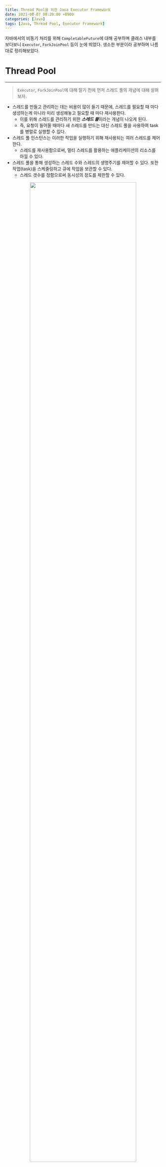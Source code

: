 ```yaml
---
title: Thread Pool을 위한 Java Executor Framework
date: 2021-08-07 00:29:00 +0900
categories: [Java]
tags: [Java, Thread Pool, Executor Framework]
---
```


자바에서의 비동기 처리를 위해 `CompletableFuture`에 대해 공부하며 클래스 내부를 보다보니 `Executor`, `ForkJoinPool` 등이 눈에 띄었다.
생소한 부분이라 공부하며 나름대로 정리해보았다.

# Thread Pool
---
> `Executor`, `ForkJoinPool`에 대해 알기 전에 먼저 스레드 풀의 개념에 대해 살펴보자.

- 스레드를 만들고 관리하는 데는 비용이 많이 들기 때문에, 스레드를 필요할 때 마다 생성하는게 아니라 미리 생성해놓고 필요할 때 마다 재사용한다.
  - 이를 위해 스레드를 관리하기 위한 ***스레드 풀***이라는 개념이 나오게 된다.
  - 즉, 요청이 들어올 때마다 새 스레드를 만드는 대신 스레드 풀을 사용하여 task를 병렬로 실행할 수 있다.
- 스레드 풀 인스턴스는 이러한 작업을 실행하기 위해 재사용되는 여러 스레드를 제어한다.
  - 스레드를 재사용함으로써, 멀티 스레드를 활용하는 애플리케이션의 리소스를 아낄 수 있다.
- 스레드 풀을 통해 생성하는 스레드 수와 스레드의 생명주기를 제어할 수 있다. 또한 작업(task)을 스케줄링하고 큐에 작업을 보관할 수 있다.
  - 스레드 갯수를 정함으로써 동시성의 정도를 제한할 수 있다.

<figure align = "center">
  <img src = "https://user-images.githubusercontent.com/64415489/128628455-098b228c-3def-4e36-82db-baba987f990d.png" width="90%"/>
  <figcaption align="center">출처 : <a href="https://www.baeldung.com/thread-pool-java-and-guava" target="_blank"> https://www.baeldung.com/thread-pool-java-and-guava</a> </figcaption>
</figure>

## 스레드 풀을 사용해야 하는 이유
- 자바에서 스레드는 운영 체제의 리소스인 시스템 수준 스레드(system-level thread)에 매핑되기 때문에, 스레드를 무분별하게 생성하면 리소스가 빠르게 소진될 수 있다.
  - ex) `java.lang.OutOfMemoryError: unable to create new native thread`
- 운영 체제는 여러 task를 동시에 처리(실제로는 한 번에 하나의 task)하기 위해 스레드 간 context switching을 수행한다.
  - 따라서, 스레드를 많이 생성할수록 각 스레드가 실제 작업을 수행하는 데 걸리는 시간이 줄어든다.
- reqeust 또는 task 처리 중에 스레드가 생성되지 않으므로 응답 시간이 단축된다.
- 필요에 따라 애플리케이션의 실행 정책을 유연하게 변경할 수 있다.
  - 예를 들어, 자바의 ExecutorService 구현체를 교체하기만 하면 단일 스레드에서 멀티 스레드로 대체할 수 있다.
- 시스템 부하 및 사용 가능한 리소스에 기반하여 스레드 수를 결정하기 때문에, 시스템의 안정성을 높인다.
- 스레드 관리보다 비즈니스 로직에 집중할 수 있다.

# 자바에서의 스레드 풀 관리
---
> Java 1.5 이전까지는 스레드 풀을 만들고 관리하는 것이 개발자의 책임이었지만, JDK 5 부터는 ***Executor 프레임워크***에서 Java에 내장된 다양한 스레드 풀(fixed thread pool, cached thread pool 등)을 제공한다.
> `Executor`, `ExecutorService`, `Executors`는 Executor 프레임워크의 핵심이다.

## Executor / ExecutorService / Executors 비교

### Executor
- Executor는 ***병렬 실행(parallel execution)을 위해 추상화된*** 핵심 인터페이스이다.
```java
public interface Executor {
    void execute(Runnable command);
}
```
- Executor는 작업(task)과 실행(execution)을 결합한 Thread(`new Thread(RunnableTask()).start()`)와는 다르게 작업과 실행을 구분한다.
  - 따라서, Executor는 task를 처리하기 위한 스레드를 직접 호출하는 대신 다음과 같이 사용될 수 있다.
```java
static <U> CompletableFuture<U> asyncSupplyStage(Executor e, Supplier<U> f) {
        if (f == null) throw new NullPointerException();
        CompletableFuture<U> d = new CompletableFuture<U>();
        e.execute(new AsyncSupply<U>(d, f));
        return d;
    }
```

### ExecutorService
- ExecutorService는 Executor 인터페이스의 확장으로, Future 개체를 반환하고, 스레드 풀을 종료하는 등의 다양한 기능을 제공한다.

```java
public interface ExecutorService extends Executor {
...
}
```

- `shutdown()`이 호출되면 스레드 풀은 새로운 task를 수락하지 않고 보류 중인 task를 완료한다.
- `submit()`을 통해 `Future` 객체를 리턴한다.

```java
<T> Future<T> submit(Callable<T> task);

<T> Future<T> submit(Runnable task, T result);

Future<?> submit(Runnable task);
```

- Future 객체는 비동기 실행 기능을 제공한다.
  - 즉, task에 대한 실행이 완료될 때까지 기다릴 필요없이, 추후에 Future 객체에 결과가 있는지 확인하고 실행이 완료되면 `Future.get()`을 사용하여 결과를 얻을 수 있다.
  - `get()`은 blocking method이다.
    - 즉, task의 실행이 완료될 때까지 기다리고 아직 완료되지 않은 경우 결과를 사용할 수 없다.
- `cancel()`을 통해 보류 중인 실행을 취소할 수 있다.
- 이외에도 `invokeAny()`, `invokeAll()` 등 다양한 메서드를 제공한다. (자세한 내용은 [공식 문서](https://docs.oracle.com/javase/7/docs/api/java/util/concurrent/ExecutorService.html) 참조)

### Executors
- Executors는 `Collections`와 유사한 **유틸리티 클래스**로, fixed thread pool, cached thread pool과 같은 서로 다른 유형의 스레드 풀을 만드는 ***팩토리 메서드***를 제공한다.

```java
public static ExecutorService newFixedThreadPool(int nThreads, ThreadFactory threadFactory) {
       return new ThreadPoolExecutor(nThreads, nThreads,
                                     0L, TimeUnit.MILLISECONDS,
                                     new LinkedBlockingQueue<Runnable>(),
                                     threadFactory);
}

public static ExecutorService newSingleThreadExecutor() {
    return new FinalizableDelegatedExecutorService
        (new ThreadPoolExecutor(1, 1,
                                0L, TimeUnit.MILLISECONDS,
                                new LinkedBlockingQueue<Runnable>()));
}
```

## Executor 프레임워크 사용시 주의할 점
- fixed length thread pool 사용시 스레드 풀 용량
  - 애플리케이션이 task를 효율적으로 실행하기 위해 필요한 스레드 수를 결정하는 것은 매우 중요하다.
  - 너무 큰 스레드 풀은 대부분의 스레드가 대기 모드에 있게되고, 이러한 스레드를 만드는데 불필요한 오버헤드가 발생한다.
  - 너무 적으면 큐에 있는 task는 대기하는 시간이 길어지기 때문에, 애플리케이션이 응답하지 않는 것처럼 보일 수 있다.

- 작업 취소 후 `Future.get()` 메서드 호출
  - 이미 취소된 작업의 결과를 가져오려고 하면 `CancellationException`이 발생한다.

- `Future.get()` 메서드로 인해 예기치 않게 긴 blocking
  - 이를 방지하기 위해 제한 시간을 사용하는 것이 좋다.

# ThreadPoolExecutor
---
- ThreadPoolExecutor는 미세 조정을 위한 많은 매개변수와 후크가 있는 확장 가능한 스레드 풀 구현체이다.
  - ExecutorService를 스레드 풀을 관리하는 역할을 정의한 것이라고 한다면, ThreadPoolExecutor는 그 역할을 구현하는 구현체라고 생각하면 될 것 같다.
    <figure align = "center">
      <img src = "https://user-images.githubusercontent.com/64415489/128664569-30468988-643f-4b83-9184-806e7a0534f8.png" width="70%" height="70%"/>
      <figcaption align="center">출처 : <a href="https://docs.oracle.com/javase/7/docs/api/java/util/concurrent/ThreadPoolExecutor.html" target="_blank"> https://docs.oracle.com/javase/7/docs/api/java/util/concurrent/ThreadPoolExecutor.html</a> </figcaption>
    </figure>

- 주요 구성 매개변수는 `corePoolSize`, `maximumPoolSize`, `keepAliveTime`이다.
  - corePoolSize 매개변수는 인스턴스화되어 풀에 보관될 코어 스레드의 수이다.
  - 새 작업이 들어올 때 모든 코어 스레드가 사용 중이고 내부 큐가 가득 차면 풀이 maximumPoolSize까지 커질 수 있다.
- 풀은 항상 내부에 유지되는 고정된 수의 코어 스레드로 구성된다.
  - 생성된 다음 더 이상 필요하지 않을 때 종료될 수 있는 excessive 스레드로 구성되기도 한다.

```java
public ThreadPoolExecutor(int corePoolSize,
                          int maximumPoolSize,
                          long keepAliveTime,
                          TimeUnit unit,
                          BlockingQueue<Runnable> workQueue) {
    this(corePoolSize, maximumPoolSize, keepAliveTime, unit, workQueue,
         Executors.defaultThreadFactory(), defaultHandler);
}

public ThreadPoolExecutor(int corePoolSize,
                          int maximumPoolSize,
                          long keepAliveTime,
                          TimeUnit unit,
                          BlockingQueue<Runnable> workQueue,
                          ThreadFactory threadFactory) {
    this(corePoolSize, maximumPoolSize, keepAliveTime, unit, workQueue,
         threadFactory, defaultHandler);
}

public ThreadPoolExecutor(int corePoolSize,
                          int maximumPoolSize,
                          long keepAliveTime,
                          TimeUnit unit,
                          BlockingQueue<Runnable> workQueue,
                          RejectedExecutionHandler handler) {
    this(corePoolSize, maximumPoolSize, keepAliveTime, unit, workQueue,
         Executors.defaultThreadFactory(), handler);
}

public ThreadPoolExecutor(int corePoolSize,
                          int maximumPoolSize,
                          long keepAliveTime,
                          TimeUnit unit,
                          BlockingQueue<Runnable> workQueue,
                          ThreadFactory threadFactory,
                          RejectedExecutionHandler handler) {
    if (corePoolSize < 0 ||
        maximumPoolSize <= 0 ||
        maximumPoolSize < corePoolSize ||
        keepAliveTime < 0)
        throw new IllegalArgumentException();
    if (workQueue == null || threadFactory == null || handler == null)
        throw new NullPointerException();
    this.corePoolSize = corePoolSize;
    this.maximumPoolSize = maximumPoolSize;
    this.workQueue = workQueue;
    this.keepAliveTime = unit.toNanos(keepAliveTime);
    this.threadFactory = threadFactory;
    this.handler = handler;
}
```

## FixedThreadPool
- corePoolSize와 maximumPoolSize가 같으며 keepAliveTime이 0인 ThreadPoolExecutor.
- 따라서, 이 스레드 풀의 스레드 수는 항상 동일하다.

```java
public static ExecutorService newFixedThreadPool(int nThreads, ThreadFactory threadFactory) {
    return new ThreadPoolExecutor(nThreads, nThreads,
                                  0L, TimeUnit.MILLISECONDS,
                                  new LinkedBlockingQueue<Runnable>(),
                                  threadFactory);
}
```

- 아래 예시의 경우, 동시에 실행되는 작업의 수가 항상 2개보다 작거나 같으면 즉시 실행된다.
  - 즉, 처음 두 태스크는 한 번에 실행되고 세 번째 태스크는 대기열에서 대기해야 한다.

```java
ThreadPoolExecutor executor = (ThreadPoolExecutor) Executors.newFixedThreadPool(2);

executor.submit(() -> {
    Thread.sleep(1000);
    return null;
});
executor.submit(() -> {
    Thread.sleep(1000);
    return null;
});
executor.submit(() -> {
    Thread.sleep(1000);
    return null;
});

assertEquals(2, executor.getPoolSize());
assertEquals(1, executor.getQueue().size());
```

## CachedThreadPool
- corePoolSize는 0, maximumPoolSize는 Integer.MAX_VALUE, keepAliveTime은 60초인 ThreadPoolExecutor.
  - 즉, 스레드 풀이 모든 task를 수용할 수 있도록 제한 없이 커질 수 있음을 의미한다.
  - 또한 스레드가 60초 동안 사용하지 않으면 폐기된다.
- CachedThreadPool은 애플리케이션이 주로 short-living task를 처리하는 경우 활용한다.
- 내부적으로 `SynchronousQueue`가 사용되므로 대기열 크기는 항상 0이다.
  - SynchronousQueue에서는 삽입 및 제거 작업 쌍이 항상 동시에 수행되기 때문에, 실제로 아무것도 포함하지 않는다.

```java
public static ExecutorService newCachedThreadPool() {
       return new ThreadPoolExecutor(0, Integer.MAX_VALUE,
                                     60L, TimeUnit.SECONDS,
                                     new SynchronousQueue<Runnable>());
}

public static ExecutorService newCachedThreadPool(ThreadFactory threadFactory) {
    return new ThreadPoolExecutor(0, Integer.MAX_VALUE,
                                  60L, TimeUnit.SECONDS,
                                  new SynchronousQueue<Runnable>(),
                                  threadFactory);
}
```

```java
ThreadPoolExecutor executor = (ThreadPoolExecutor) Executors.newCachedThreadPool();

executor.submit(() -> {
    Thread.sleep(1000);
    return null;
});
executor.submit(() -> {
    Thread.sleep(1000);
    return null;
});
executor.submit(() -> {
    Thread.sleep(1000);
    return null;
});

assertEquals(3, executor.getPoolSize());
assertEquals(0, executor.getQueue().size());
```

## SingleThreadExecutor
- `Executors.newSingleThreadExecutor()`는 단일 스레드를 포함하는 또 다른 일반적인 형태의 ThreadPoolExecutor를 만든다.
- SingleThreadExecutor는 이벤트 루프를 만드는 데 이상적이다. corePoolSize, maximumPoolSize는 1이고 keepAliveTime은 0이다.

```java
public static ExecutorService newSingleThreadExecutor() {
    return new FinalizableDelegatedExecutorService
        (new ThreadPoolExecutor(1, 1,
                                0L, TimeUnit.MILLISECONDS,
                                new LinkedBlockingQueue<Runnable>()));
}

public static ExecutorService newSingleThreadExecutor(ThreadFactory threadFactory) {
    return new FinalizableDelegatedExecutorService
        (new ThreadPoolExecutor(1, 1,
                                0L, TimeUnit.MILLISECONDS,
                                new LinkedBlockingQueue<Runnable>(),
                                threadFactory));
}
```

```java
AtomicInteger counter = new AtomicInteger();

ExecutorService executor = Executors.newSingleThreadExecutor();
executor.submit(() -> {
    counter.set(1);
});
executor.submit(() -> {
    counter.compareAndSet(1, 2);
});
```

## ScheduledThreadPoolExecutor
- ScheduledThreadPoolExecutor는 ThreadPoolExecutor 클래스를 상속받고 ScheduledExecutorService 인터페이스도 구현하여 부가적인 기능을 제공한다.
  - `schedule()` 메서드를 사용하면 지정된 지연 후 작업을 한 번 실행할 수 있다.
  - `scheduleAtFixedRate()` 메서드를 사용하면 지정된 초기 지연 후에 작업을 실행한 다음 특정 기간 동안 반복 실행할 수 있다.
    - 즉, task 수행 시작 시간은 (initialDelay + delay), (initialDelay + 2 * period), ... 이런식으로 계산된다.
  - `scheduleWithFixedDelay()` 메서드는 지정된 태스크를 반복적으로 실행한다는 점에서 `scheduleAtFixedRate()`와 유사하다.
    - 하지만, delay는 이전 task의 종료와 다음 task의 시작 사이에서 측정된다.
    - 즉, task 수행 시작 시간은 (이전 task의 끝나는 시점 + delay)가 된다.

```java
public class ScheduledThreadPoolExecutor
        extends ThreadPoolExecutor
         implements ScheduledExecutorService {
...
}
```

```java
public ScheduledThreadPoolExecutor(int corePoolSize) {
    super(corePoolSize, Integer.MAX_VALUE,
          DEFAULT_KEEPALIVE_MILLIS, MILLISECONDS,
          new DelayedWorkQueue());
}

public ScheduledThreadPoolExecutor(int corePoolSize,
                                   ThreadFactory threadFactory) {
    super(corePoolSize, Integer.MAX_VALUE,
          DEFAULT_KEEPALIVE_MILLIS, MILLISECONDS,
          new DelayedWorkQueue(), threadFactory);
}

public ScheduledThreadPoolExecutor(int corePoolSize,
                                   RejectedExecutionHandler handler) {
    super(corePoolSize, Integer.MAX_VALUE,
          DEFAULT_KEEPALIVE_MILLIS, MILLISECONDS,
          new DelayedWorkQueue(), handler);
}

public ScheduledThreadPoolExecutor(int corePoolSize,
                                   ThreadFactory threadFactory,
                                   RejectedExecutionHandler handler) {
    super(corePoolSize, Integer.MAX_VALUE,
          DEFAULT_KEEPALIVE_MILLIS, MILLISECONDS,
          new DelayedWorkQueue(), threadFactory, handler);
}
```

```java
public static ScheduledExecutorService newScheduledThreadPool(int corePoolSize) {
    return new ScheduledThreadPoolExecutor(corePoolSize);
}

public static ScheduledExecutorService newScheduledThreadPool(
        int corePoolSize, ThreadFactory threadFactory) {
    return new ScheduledThreadPoolExecutor(corePoolSize, threadFactory);
}
```

```java
ScheduledExecutorService executor = Executors.newScheduledThreadPool(5);
executor.schedule(() -> {
    System.out.println("Hello World");
}, 500, TimeUnit.MILLISECONDS);
```

- 다음 코드는 500밀리초 지연 후 작업을 실행한 후 100밀리초마다 반복하는 방법을 보여준다.
- 또한, 작업을 예약한 후 CountDownLatch lock을 사용하여 작업이 세 번 실행될 때까지 기다린 후, `Future.cancel()` 메서드를 사용하여 작업을 취소한다.

```java
CountDownLatch lock = new CountDownLatch(3);

ScheduledExecutorService executor = Executors.newScheduledThreadPool(5);
ScheduledFuture<?> future = executor.scheduleAtFixedRate(() -> {
    System.out.println("Hello World");
    lock.countDown();
}, 500, 100, TimeUnit.MILLISECONDS);

lock.await(1000, TimeUnit.MILLISECONDS);
future.cancel(true);
```

# 더 공부할 부분
---
- Fork/Join Framework

# 참고자료
---
- [https://docs.oracle.com/javase/7/docs/api/java/util/concurrent/Executor.html](https://docs.oracle.com/javase/7/docs/api/java/util/concurrent/Executor.html)
- [https://stackoverflow.com/questions/26938210/executorservice-vs-casual-thread-spawner](https://stackoverflow.com/questions/26938210/executorservice-vs-casual-thread-spawner)
- [https://stackoverflow.com/questions/3984076/what-are-the-advantages-of-using-an-executorservice](https://stackoverflow.com/questions/3984076/what-are-the-advantages-of-using-an-executorservice)
- [https://www.baeldung.com/thread-pool-java-and-guava](https://www.baeldung.com/thread-pool-java-and-guava)
- [https://www.baeldung.com/java-executor-service-tutorial](https://www.baeldung.com/java-executor-service-tutorial)
- [https://javarevisited.blogspot.com/2017/02/difference-between-executor-executorservice-and-executors-in-java.html#axzz72wOdvf6F](https://javarevisited.blogspot.com/2017/02/difference-between-executor-executorservice-and-executors-in-java.html#axzz72wOdvf6F)
